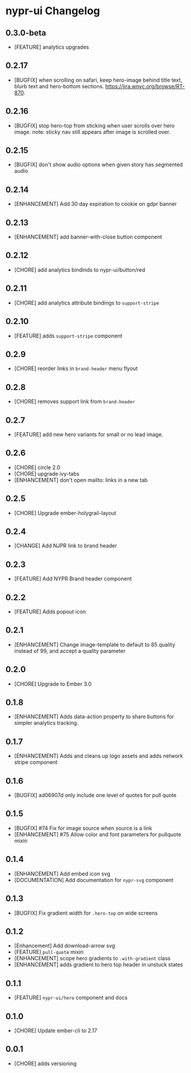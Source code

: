 # nypr-ui Changelog

## 0.3.0-beta
- [FEATURE] analytics upgrades

## 0.2.17
- [BUGFIX] when scrolling on safari, keep hero-image behind title text, blurb text and hero-bottom sections. https://jira.wnyc.org/browse/RT-870.

## 0.2.16
- [BUGFIX] stop hero-top from sticking when user scrolls over hero image. note: sticky nav still appears after image is scrolled over.

## 0.2.15
- [BUGFIX] don't show audio options when given story has segmented audio

## 0.2.14
- [ENHANCEMENT] Add 30 day expiration to cookie on gdpr banner

## 0.2.13
- [ENHANCEMENT] add banner-with-close button component

## 0.2.12
- [CHORE] add analytics bindinds to nypr-ui/button/red

## 0.2.11
- [CHORE] add analytics attribute bindings to `support-stripe`

## 0.2.10
- [FEATURE] adds `support-stripe` component

## 0.2.9
- [CHORE] reorder links in `brand-header` menu flyout

## 0.2.8
- [CHORE] removes support link from `brand-header`

## 0.2.7
- [FEATURE] add new hero variants for small or no lead image.

## 0.2.6
- [CHORE] circle 2.0
- [CHORE] upgrade ivy-tabs
- [ENHANCEMENT] don't open mailto: links in a new tab

## 0.2.5
- [CHORE] Upgrade ember-holygrail-layout

## 0.2.4
- [CHANGE] Add NJPR link to brand header

## 0.2.3
- [FEATURE] Add NYPR Brand header component

## 0.2.2
- [FEATURE] Adds popout icon

## 0.2.1
- [ENHANCEMENT] Change image-template to default to 85 quality instead of 99, and accept a quality parameter

## 0.2.0
- [CHORE] Upgrade to Ember 3.0

## 0.1.8
- [ENHANCEMENT] Adds data-action property to share buttons for simpler analytics tracking.

## 0.1.7
- [ENHANCEMENT] Adds and cleans up logo assets and adds network stripe component

## 0.1.6
- [BUGFIX] ad06907d only include one level of quotes for pull quote

## 0.1.5
- [BUGFIX] #74 Fix for image source when source is a link
- [ENHANCEMENT] #75 Allow color and font parameters for pullquote mixin

## 0.1.4
- [ENHANCEMENT] Add embed icon svg
- [DOCUMENTATION] Add documentation for `nypr-svg` component

## 0.1.3
- [BUGFIX] Fix gradient width for `.hero-top` on wide screens

## 0.1.2
- [Enhancement] Add download-arrow svg
- [FEATURE] `pull-quote` mixin
- [ENHANCEMENT] scope hero gradients to `.with-gradient` class
- [ENHANCEMENT] adds gradient to hero top header in unstuck states

## 0.1.1
- [FEATURE] `nypr-ui/hero` component and docs

## 0.1.0
- [CHORE] Update ember-cli to 2.17

## 0.0.1
- [CHORE] adds versioning
